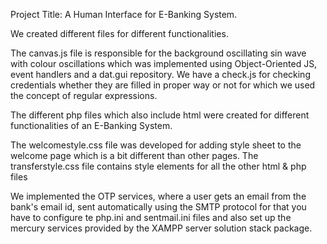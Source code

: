 Project Title: A Human Interface for E-Banking System.

We created different files for different functionalities.

The canvas.js file is responsible for the background oscillating sin wave with colour oscillations which was implemented using Object-Oriented JS, event handlers and a dat.gui repository.
We have a check.js for checking credentials whether they are filled in proper way or not for which we used the concept of regular expressions.

The different php files which also include html were created for different functionalities of an E-Banking System.

The welcomestyle.css file was developed for adding style sheet to the welcome page which is a bit different than other pages.
The transferstyle.css file contains style elements for all the other html & php files

We implemented the OTP services, where a user gets an email from the bank's email id, sent automatically using the SMTP protocol for that you have to configure te php.ini and sentmail.ini files and also set up the mercury services provided by the XAMPP server solution stack package.
